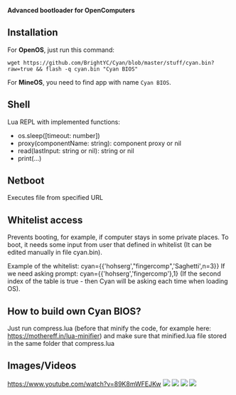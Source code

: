**Advanced bootloader for OpenComputers**
## Installation

For **OpenOS**, just run this command:

```
wget https://github.com/BrightYC/Cyan/blob/master/stuff/cyan.bin?raw=true && flash -q cyan.bin "Cyan BIOS"
```

For **MineOS**, you need to find app with name `Cyan BIOS`.
## Shell
Lua REPL with implemented functions:

* os.sleep([timeout: number])
* proxy(componentName: string): component proxy or nil
* read(lastInput: string or nil): string or nil
* print(...)

## Netboot
Executes file from specified URL

## Whitelist access
Prevents booting, for example, if computer stays in some private places.
To boot, it needs some input from user that defined in whitelist (It can be edited manually in file cyan.bin).

Example of the whitelist:
cyan={{'hohserg',"fingercomp",'Saghetti',n=3}}
If we need asking prompt:
cyan={{'hohserg','fingercomp'},1}
(If the second index of the table is true - then Cyan will be asking each time when loading OS).

## How to build own Cyan BIOS?
Just run compress.lua (before that minify the code, for example here: https://mothereff.in/lua-minifier) and make sure that minified.lua file stored in the same folder that compress.lua

## Images/Videos

https://www.youtube.com/watch?v=89K8mWFEJKw
![](https://i.imgur.com/WWiX2tQ.png)
![](https://i.imgur.com/pnFC0cO.png)
![](https://i.imgur.com/6QXw6LX.png)
![](https://i.imgur.com/Yi7v2n2.png)
